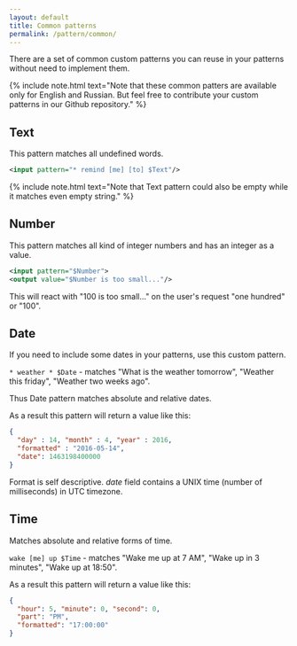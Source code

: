 ```yaml
---
layout: default
title: Common patterns
permalink: /pattern/common/
---
```


There are a set of common custom patterns you can reuse in your patterns without need to implement them.

{% include note.html text="Note that these common patters are available only for English and Russian.
But feel free to contribute your custom patterns in our Github repository." %}

## Text
This pattern matches all undefined words.

```xml
<input pattern="* remind [me] [to] $Text"/>
```

{% include note.html text="Note that Text pattern could also be empty while it matches even empty string." %}

## Number
This pattern matches all kind of integer numbers and has an integer as a value.

```xml
<input pattern="$Number">
<output value="$Number is too small..."/>
```

This will react with "100 is too small..." on the user\'s request "one hundred" or "100".

## Date
If you need to include some dates in your patterns, use this custom pattern.

`* weather * $Date` - matches "What is the weather tomorrow", "Weather this friday", "Weather two weeks ago".

Thus Date pattern matches absolute and relative dates.

As a result this pattern will return a value like this:

```json
{
  "day" : 14, "month" : 4, "year" : 2016,
  "formatted" : "2016-05-14",
  "date": 1463198400000
}
```

Format is self descriptive. _date_ field contains a UNIX time (number of milliseconds) in UTC timezone.

## Time
Matches absolute and relative forms of time.

`wake [me] up $Time` - matches "Wake me up at 7 AM", "Wake up in 3 minutes", "Wake up at 18:50".

As a result this pattern will return a value like this:

```json
{
  "hour": 5, "minute": 0, "second": 0,
  "part": "PM",
  "formatted": "17:00:00"
}
```
